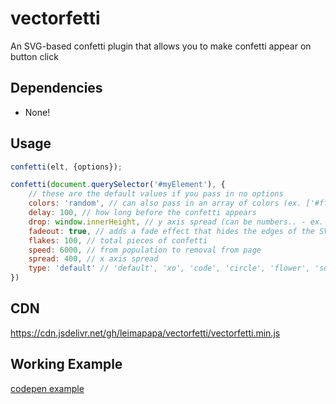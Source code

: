 # vectorfetti
An SVG-based confetti plugin that allows you to make confetti appear on button click


## Dependencies

* None!


## Usage

```javascript
confetti(elt, {options});

confetti(document.querySelector('#myElement'), {
  	// these are the default values if you pass in no options
  	colors: 'random', // can also pass in an array of colors (ex. ['#ff0000', '#00ff00', '#0000ff']) 
	delay: 100, // how long before the confetti appears
	drop: window.innerHeight, // y axis spread (can be numbers.. - ex. 400)
	fadeout: true, // adds a fade effect that hides the edges of the SVG
	flakes: 100, // total pieces of confetti
	speed: 6000, // from population to removal from page
	spread: 400, // x axis spread
	type: 'default' // 'default', 'xo', 'code', 'circle', 'flower', 'square', 'rect'
})
```

## CDN
https://cdn.jsdelivr.net/gh/leimapapa/vectorfetti/vectorfetti.min.js

## Working Example
[codepen example](https://codepen.io/leimapapa/pen/mdLJZPJ)
